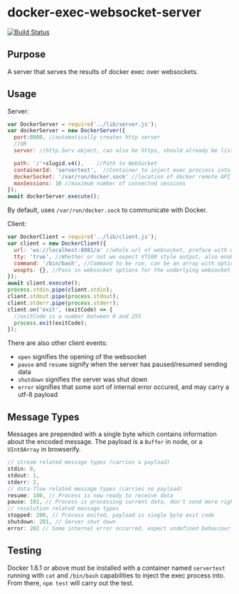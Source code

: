 # docker-exec-websocket-server

[![Build Status](https://travis-ci.org/taskcluster/docker-exec-websocket-server.svg?branch=master)](https://travis-ci.org/taskcluster/docker-exec-websocket-server)

## Purpose
A server that serves the results of docker exec over websockets.

## Usage
Server:

```js
var DockerServer = require('../lib/server.js');
var dockerServer = new DockerServer({
  port:8080, //automatically creates http server
  //OR
  server: //http.Serv object, can also be https, should already be listening

  path: '/'+slugid.v4(),    //Path to WebSocket
  containerId: 'servertest',  //Container to inject exec proccess into
  dockerSocket: '/var/run/docker.sock' //location of docker remote API socket
  maxSessions: 10 //maximum number of connected sessions
});
await dockerServer.execute();
```
By default, uses `/var/run/docker.sock` to communicate with Docker.

Client:

```js
var DockerClient = require('../lib/client.js');
var client = new DockerClient({
  url: 'ws://localhost:8081/a' //whole url of websocket, preface with wss if secure
  tty: 'true', //Whether or not we expect VT100 style output, also enables exit codes
  command: '/bin/bash', //Command to be run, can be an array with options such as ['cat', '-E']
  wsopts: {}, //Pass in websocket options for the underlying websocket
});
await client.execute();
process.stdin.pipe(client.stdin);
client.stdout.pipe(process.stdout);
client.stderr.pipe(process.stderr);
client.on('exit', (exitCode) => {
  //exitCode is a number between 0 and 255
  process.exit(exitCode);
});
```
There are also other client events:
* `open` signifies the opening of the websocket
* `pause` and `resume` signify when the server has paused/resumed sending data
* `shutdown` signifies the server was shut down
* `error` signifies that some sort of internal error occured, and may carry a utf-8 payload

## Message Types
Messages are prepended with a single byte which contains information about the encoded message. The payload is a `Buffer` in node, or a `UInt8Array` in browserify.

```js
// stream related message types (carries a payload)
stdin: 0,
stdout: 1,
stderr: 2,
// data-flow related message types (carries no payload)
resume: 100, // Process is now ready to receive data
pause: 101, // Process is processing current data, don't send more right now
// resolution related message types
stopped: 200, // Process exited, payload is single byte exit code
shutdown: 201, // Server shut down
error: 202 // Some internal error occurred, expect undefined behaviour
```

## Testing

Docker 1.6.1 or above must be installed with a container named `servertest` running with `cat` and `/bin/bash` capabilities to inject the exec process into. From there, `npm test` will carry out the test.
